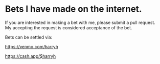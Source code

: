 # Bets I have made on the internet.

If you are interested in making a bet with me, please submit a pull request. My accepting the request is
considered acceptance of the bet.

Bets can be settled via:

https://venmo.com/harryh

https://cash.app/$harryh
